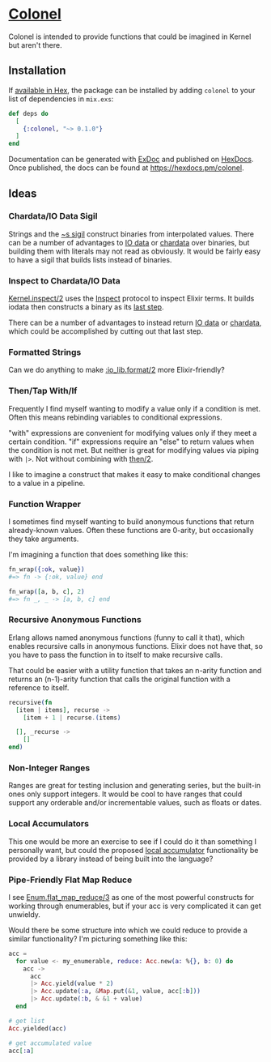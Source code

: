 # [Colonel](https://youtu.be/0Xb-oLS-cyY?t=18)

Colonel is intended to provide functions that could be imagined in Kernel but aren't there.

## Installation

If [available in Hex](https://hex.pm/docs/publish), the package can be installed
by adding `colonel` to your list of dependencies in `mix.exs`:

```elixir
def deps do
  [
    {:colonel, "~> 0.1.0"}
  ]
end
```

Documentation can be generated with [ExDoc](https://github.com/elixir-lang/ex_doc)
and published on [HexDocs](https://hexdocs.pm). Once published, the docs can
be found at <https://hexdocs.pm/colonel>.

## Ideas

### Chardata/IO Data Sigil

Strings and the [~s sigil](https://hexdocs.pm/elixir/Kernel.html#sigil_s/2) construct binaries from interpolated values.
There can be a number of advantages to [IO data](https://hexdocs.pm/elixir/IO.html#module-io-data) or
[chardata](https://hexdocs.pm/elixir/IO.html#module-chardata) over binaries, but building them with literals may not
read as obviously. It would be fairly easy to have a sigil that builds lists instead of binaries.

### Inspect to Chardata/IO Data

[Kernel.inspect/2](https://hexdocs.pm/elixir/Kernel.html#inspect/2) uses the
[Inspect](https://hexdocs.pm/elixir/Inspect.html) protocol to inspect Elixir terms. It builds iodata then constructs
a binary as its [last step](https://github.com/elixir-lang/elixir/blob/v1.15.7/lib/elixir/lib/kernel.ex#L2367).

There can be a number of advantages to instead return [IO data](https://hexdocs.pm/elixir/IO.html#module-io-data) or
[chardata](https://hexdocs.pm/elixir/IO.html#module-chardata), which could be accomplished by cutting out that last
step.


### Formatted Strings

Can we do anything to make [:io_lib.format/2](https://www.erlang.org/doc/man/io_lib.html#format-2) more Elixir-friendly?

### Then/Tap With/If

Frequently I find myself wanting to modify a value only if a condition is met. Often this means rebinding variables to
conditional expressions.

"with" expressions are convenient for modifying values only if they meet a certain condition. "if" expressions require
an "else" to return values when the condition is not met. But neither is great for modifying values via piping with `|>`.
Not without combining with [then/2](https://hexdocs.pm/elixir/Kernel.html#then/2).

I like to imagine a construct that makes it easy to make conditional changes to a value in a pipeline.

### Function Wrapper

I sometimes find myself wanting to build anonymous functions that return already-known values. Often these functions are
0-arity, but occasionally they take arguments.

I'm imagining a function that does something like this:
```elixir
fn_wrap({:ok, value})
#=> fn -> {:ok, value} end

fn_wrap([a, b, c], 2)
#=> fn _, _ -> [a, b, c] end
```

### Recursive Anonymous Functions

Erlang allows named anonymous functions (funny to call it that), which enables recursive calls in anonymous functions.
Elixir does not have that, so you have to pass the function in to itself to make recursive calls.

That could be easier with a utility function that takes an n-arity function and returns an (n-1)-arity function that
calls the original function with a reference to itself.

```elixir
recursive(fn
  [item | items], recurse ->
    [item + 1 | recurse.(items)

  [], _recurse ->
    []
end)
```

### Non-Integer Ranges

Ranges are great for testing inclusion and generating series, but the built-in ones only support integers. It would be
cool to have ranges that could support any orderable and/or incrementable values, such as floats or dates.

### Local Accumulators

This one would be more an exercise to see if I could do it than something I personally want, but could the proposed
[local accumulator](https://elixirforum.com/t/local-accumulators-for-cleaner-comprehensions/60130) functionality be
provided by a library instead of being built into the language?

### Pipe-Friendly Flat Map Reduce

I see [Enum.flat_map_reduce/3](https://hexdocs.pm/elixir/Enum.html#flat_map_reduce/3) as one of the most powerful
constructs for working through enumerables, but if your acc is very complicated it can get unwieldy.

Would there be some structure into which we could reduce to provide a similar functionality? I'm picturing something
like this:
```elixir
acc =
  for value <- my_enumerable, reduce: Acc.new(a: %{}, b: 0) do
    acc ->
      acc
      |> Acc.yield(value * 2)
      |> Acc.update(:a, &Map.put(&1, value, acc[:b]))
      |> Acc.update(:b, & &1 + value)
  end

# get list
Acc.yielded(acc)

# get accumulated value
acc[:a]
```
